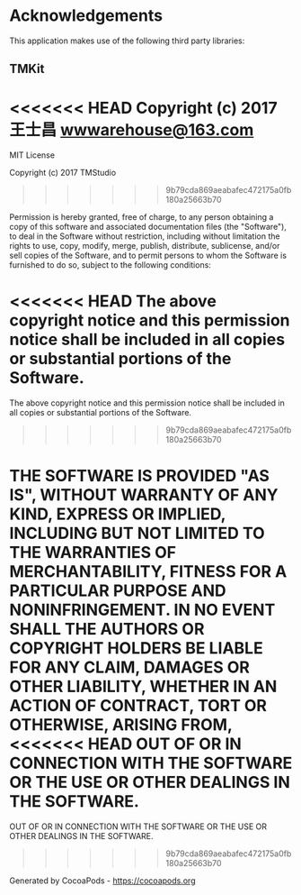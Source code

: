 # Acknowledgements
This application makes use of the following third party libraries:

## TMKit

<<<<<<< HEAD
Copyright (c) 2017 王士昌 <wwwarehouse@163.com>
=======
MIT License

Copyright (c) 2017 TMStudio
>>>>>>> 9b79cda869aeabafec472175a0fb180a25663b70

Permission is hereby granted, free of charge, to any person obtaining a copy
of this software and associated documentation files (the "Software"), to deal
in the Software without restriction, including without limitation the rights
to use, copy, modify, merge, publish, distribute, sublicense, and/or sell
copies of the Software, and to permit persons to whom the Software is
furnished to do so, subject to the following conditions:

<<<<<<< HEAD
The above copyright notice and this permission notice shall be included in
all copies or substantial portions of the Software.
=======
The above copyright notice and this permission notice shall be included in all
copies or substantial portions of the Software.
>>>>>>> 9b79cda869aeabafec472175a0fb180a25663b70

THE SOFTWARE IS PROVIDED "AS IS", WITHOUT WARRANTY OF ANY KIND, EXPRESS OR
IMPLIED, INCLUDING BUT NOT LIMITED TO THE WARRANTIES OF MERCHANTABILITY,
FITNESS FOR A PARTICULAR PURPOSE AND NONINFRINGEMENT. IN NO EVENT SHALL THE
AUTHORS OR COPYRIGHT HOLDERS BE LIABLE FOR ANY CLAIM, DAMAGES OR OTHER
LIABILITY, WHETHER IN AN ACTION OF CONTRACT, TORT OR OTHERWISE, ARISING FROM,
<<<<<<< HEAD
OUT OF OR IN CONNECTION WITH THE SOFTWARE OR THE USE OR OTHER DEALINGS IN
THE SOFTWARE.
=======
OUT OF OR IN CONNECTION WITH THE SOFTWARE OR THE USE OR OTHER DEALINGS IN THE
SOFTWARE.
>>>>>>> 9b79cda869aeabafec472175a0fb180a25663b70

Generated by CocoaPods - https://cocoapods.org
